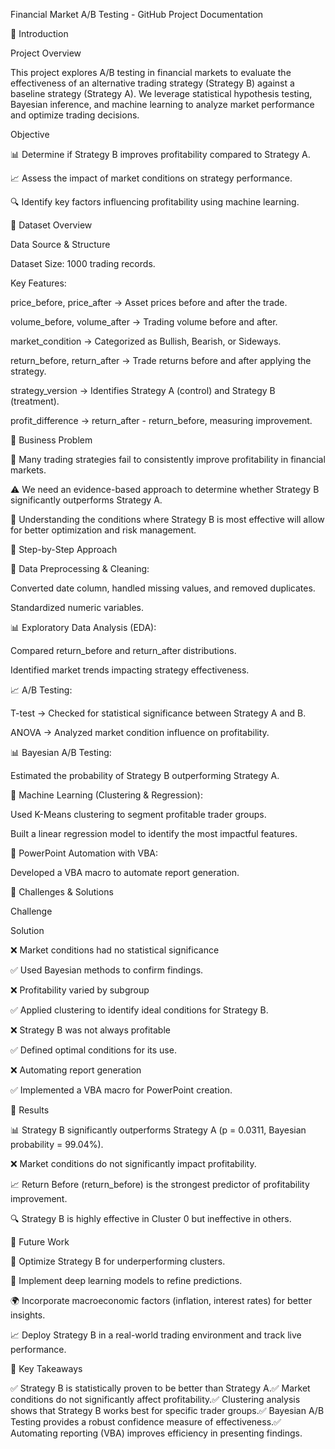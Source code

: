 Financial Market A/B Testing - GitHub Project Documentation

📌 Introduction

Project Overview

This project explores A/B testing in financial markets to evaluate the effectiveness of an alternative trading strategy (Strategy B) against a baseline strategy (Strategy A). We leverage statistical hypothesis testing, Bayesian inference, and machine learning to analyze market performance and optimize trading decisions.

Objective

📊 Determine if Strategy B improves profitability compared to Strategy A.

📈 Assess the impact of market conditions on strategy performance.

🔍 Identify key factors influencing profitability using machine learning.

📌 Dataset Overview

Data Source & Structure

Dataset Size: 1000 trading records.

Key Features:

price_before, price_after → Asset prices before and after the trade.

volume_before, volume_after → Trading volume before and after.

market_condition → Categorized as Bullish, Bearish, or Sideways.

return_before, return_after → Trade returns before and after applying the strategy.

strategy_version → Identifies Strategy A (control) and Strategy B (treatment).

profit_difference → return_after - return_before, measuring improvement.

📌 Business Problem

🚨 Many trading strategies fail to consistently improve profitability in financial markets.

⚠ We need an evidence-based approach to determine whether Strategy B significantly outperforms Strategy A.

🎯 Understanding the conditions where Strategy B is most effective will allow for better optimization and risk management.

📌 Step-by-Step Approach

🧹 Data Preprocessing & Cleaning:

Converted date column, handled missing values, and removed duplicates.

Standardized numeric variables.

📊 Exploratory Data Analysis (EDA):

Compared return_before and return_after distributions.

Identified market trends impacting strategy effectiveness.

📈 A/B Testing:

T-test → Checked for statistical significance between Strategy A and B.

ANOVA → Analyzed market condition influence on profitability.

📊 Bayesian A/B Testing:

Estimated the probability of Strategy B outperforming Strategy A.

🧠 Machine Learning (Clustering & Regression):

Used K-Means clustering to segment profitable trader groups.

Built a linear regression model to identify the most impactful features.

📑 PowerPoint Automation with VBA:

Developed a VBA macro to automate report generation.

📌 Challenges & Solutions

Challenge

Solution

❌ Market conditions had no statistical significance

✅ Used Bayesian methods to confirm findings.

❌ Profitability varied by subgroup

✅ Applied clustering to identify ideal conditions for Strategy B.

❌ Strategy B was not always profitable

✅ Defined optimal conditions for its use.

❌ Automating report generation

✅ Implemented a VBA macro for PowerPoint creation.

📌 Results

📊 Strategy B significantly outperforms Strategy A (p = 0.0311, Bayesian probability = 99.04%).

❌ Market conditions do not significantly impact profitability.

📈 Return Before (return_before) is the strongest predictor of profitability improvement.

🔍 Strategy B is highly effective in Cluster 0 but ineffective in others.

📌 Future Work

🔬 Optimize Strategy B for underperforming clusters.

🤖 Implement deep learning models to refine predictions.

🌍 Incorporate macroeconomic factors (inflation, interest rates) for better insights.

📈 Deploy Strategy B in a real-world trading environment and track live performance.

📌 Key Takeaways

✅ Strategy B is statistically proven to be better than Strategy A.✅ Market conditions do not significantly affect profitability.✅ Clustering analysis shows that Strategy B works best for specific trader groups.✅ Bayesian A/B Testing provides a robust confidence measure of effectiveness.✅ Automating reporting (VBA) improves efficiency in presenting findings.



